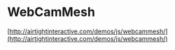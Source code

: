 <!--
id: 52323214989
link: http://tumblr.atmos.org/post/52323214989/webcammesh
slug: webcammesh
date: Thu Jun 06 2013 13:35:54 GMT-0700 (PDT)
publish: 2013-06-06
tags: 
title: WebCamMesh
-->


WebCamMesh
==========

[http://airtightinteractive.com/demos/js/webcammesh/](http://airtightinteractive.com/demos/js/webcammesh/)

